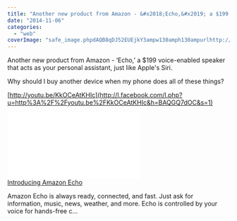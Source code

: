 ```yaml
---
title: "Another new product from Amazon - &#x2018;Echo,&#x2019; a $199 voice-enabled speaker that acts..."
date: "2014-11-06"
categories: 
  - "web"
coverImage: "safe_image.phpdAQB8qDJ52EUEjkY3ampw130amph130ampurlhttp://i.ytimg_.com/vi/KkOCeAtKHIc/maxresdefault.jpg"
---
```


Another new product from Amazon - ‘Echo,’ a $199 voice-enabled speaker that acts as your personal assistant, just like Apple's Siri.  
  
Why should I buy another device when my phone does all of these things?  
  
[http://youtu.be/KkOCeAtKHIc](http://l.facebook.com/l.php?u=http%3A%2F%2Fyoutu.be%2FKkOCeAtKHIc&h=BAQGQ7dOC&s=1)  
  
[![](images/safe_image.php?d=AQB8qDJ52EUEjkY3&w=130&h=130&url=http%3A%2F%2Fi.ytimg.com%2Fvi%2FKkOCeAtKHIc%2Fmaxresdefault.jpg)](http://l.facebook.com/l.php?u=http%3A%2F%2Fyoutu.be%2FKkOCeAtKHIc&h=wAQEp9RYc&s=1)  
[Introducing Amazon Echo](http://l.facebook.com/l.php?u=http%3A%2F%2Fyoutu.be%2FKkOCeAtKHIc&h=kAQGdl032&s=1)  
  
Amazon Echo is always ready, connected, and fast. Just ask for information, music, news, weather, and more. Echo is controlled by your voice for hands-free c...
